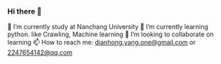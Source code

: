 ### Hi there 👋
   🔭 I’m currently study at Nanchang University
   🌱 I’m currently learning python. like Crawling, Machine learning
   👯 I’m looking to collaborate on learning
   📫 How to reach me: dianhong.yang.one@gmail.com or 2247654142@qq.com
     

<!--
**Markydh/Markydh** is a ✨ _special_ ✨ repository because its `README.md` (this file) appears on your GitHub profile.

Here are some ideas to get you started:

- 🔭 I’m currently working on ...
- 🌱 I’m currently learning ...
- 👯 I’m looking to collaborate on ...
- 🤔 I’m looking for help with ...
- 💬 Ask me about ...
- 📫 How to reach me: ...
- 😄 Pronouns: ...
- ⚡ Fun fact: ...
-->
